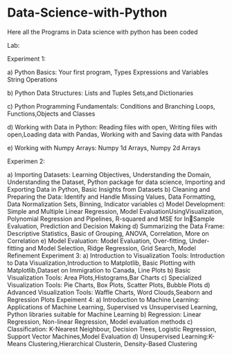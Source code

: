 # Data-Science-with-Python
Here all the Programs in Data science with python has been coded

Lab:

Experiment 1:

a) Python Basics: Your first program, Types Expressions and Variables String Operations 

b) Python Data Structures: Lists and Tuples Sets,and Dictionaries

c) Python Programming Fundamentals: Conditions and Branching Loops, Functions,Objects and Classes 

d) Working with Data in Python: Reading files with open, Writing files with open,Loading data with Pandas, Working with and Saving data with Pandas 

e) Working with Numpy Arrays: Numpy 1d Arrays, Numpy 2d Arrays


Experimen 2: 

a) Importing Datasets: Learning Objectives, Understanding the Domain, Understanding 
the Dataset, Python package for data science, Importing and Exporting Data in Python, Basic 
Insights from Datasets 
b) Cleaning and Preparing the Data: Identify and Handle Missing Values, Data 
Formatting, Data Normalization Sets, Binning, Indicator variables 
c) Model Development: Simple and Multiple Linear Regression, Model 
EvaluationUsingVisualization, Polynomial Regression and Pipelines, R-squared and MSE for InSample Evaluation, Prediction and Decision Making 
d) Summarizing the Data Frame: Descriptive Statistics, Basic of Grouping, ANOVA, 
Correlation, More on Correlation 
e) Model Evaluation: Model Evaluation, Over-fitting, Under-fitting and Model Selection, 
Ridge Regression, Grid Search, Model Refinement 
Experiment 3:
a) Introduction to Visualization Tools: Introduction to Data Visualization,Introduction to 
Matplotlib, Basic Plotting with Matplotlib,Dataset on Immigration to Canada, Line Plots 
b) Basic Visualization Tools: Area Plots,Histograms,Bar Charts 
c) Specialized Visualization Tools: Pie Charts, Box Plots, Scatter Plots, Bubble Plots 
d) Advanced Visualization Tools: Waffle Charts, Word Clouds,Seaborn and Regression 
Plots
Expeiment 4:
a) Introduction to Machine Learning: Applications of Machine Learning, Supervised vs 
Unsupervised Learning, Python libraries suitable for Machine Learning 
b) Regression: Linear Regression, Non-linear Regression, Model evaluation methods
c) Classification: K-Nearest Neighbour, Decision Trees, Logistic Regression, Support 
Vector Machines,Model Evaluation 
d) Unsupervised Learning:K-Means Clustering,Hierarchical Clusterin, Density-Based Clustering

